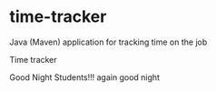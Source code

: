 # time-tracker
Java (Maven) application for tracking time on the job

Time tracker

Good Night Students!!!
again good night
